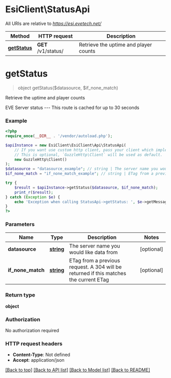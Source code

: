 # EsiClient\StatusApi

All URIs are relative to *https://esi.evetech.net/*

Method | HTTP request | Description
------------- | ------------- | -------------
[**getStatus**](StatusApi.md#getStatus) | **GET** /v1/status/ | Retrieve the uptime and player counts

# **getStatus**
> object getStatus($datasource, $if_none_match)

Retrieve the uptime and player counts

EVE Server status  ---  This route is cached for up to 30 seconds

### Example
```php
<?php
require_once(__DIR__ . '/vendor/autoload.php');

$apiInstance = new EsiClient\EsiClient\Api\StatusApi(
    // If you want use custom http client, pass your client which implements `GuzzleHttp\ClientInterface`.
    // This is optional, `GuzzleHttp\Client` will be used as default.
    new GuzzleHttp\Client()
);
$datasource = "datasource_example"; // string | The server name you would like data from
$if_none_match = "if_none_match_example"; // string | ETag from a previous request. A 304 will be returned if this matches the current ETag

try {
    $result = $apiInstance->getStatus($datasource, $if_none_match);
    print_r($result);
} catch (Exception $e) {
    echo 'Exception when calling StatusApi->getStatus: ', $e->getMessage(), PHP_EOL;
}
?>
```

### Parameters

Name | Type | Description  | Notes
------------- | ------------- | ------------- | -------------
 **datasource** | [**string**](../Model/.md)| The server name you would like data from | [optional]
 **if_none_match** | [**string**](../Model/.md)| ETag from a previous request. A 304 will be returned if this matches the current ETag | [optional]

### Return type

**object**

### Authorization

No authorization required

### HTTP request headers

 - **Content-Type**: Not defined
 - **Accept**: application/json

[[Back to top]](#) [[Back to API list]](../../README.md#documentation-for-api-endpoints) [[Back to Model list]](../../README.md#documentation-for-models) [[Back to README]](../../README.md)

